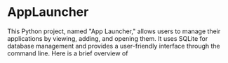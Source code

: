 # AppLauncher
 This Python project, named "App Launcher," allows users to manage their applications by viewing, adding, and opening them. It uses SQLite for database management and provides a user-friendly interface through the command line. Here is a brief overview of
